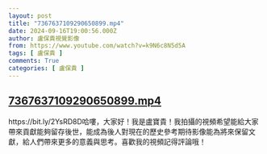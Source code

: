 ```yaml
---
layout: post
title: "7367637109290650899.mp4"
date: 2024-09-16T19:00:56.000Z
author: 盧保貴視覺影像
from: https://www.youtube.com/watch?v=k9N6c8N5d5A
tags: [ 盧保貴 ]
comments: True
categories: [ 盧保貴 ]
---
```

<!--1726513256000-->
[7367637109290650899.mp4](https://www.youtube.com/watch?v=k9N6c8N5d5A)
------

<div>
https://bit.ly/2YsRD8D哈嘍，大家好！我是盧寶貴！我拍攝的視頻希望能給大家帶來貢獻能夠留存後世，能成為後人對現在的歷史參考期待影像能為將來保留文獻，給人們帶來更多的意義與思考。喜歡我的視頻記得評論哦！
</div>
